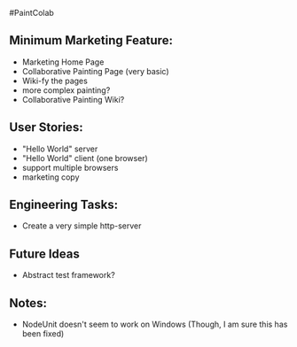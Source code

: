 #PaintColab

Minimum Marketing Feature:
--------------------
* Marketing Home Page
* Collaborative Painting Page (very basic)
* Wiki-fy the pages
* more complex painting?
* Collaborative Painting Wiki?

User Stories:
-------------
* "Hello World" server
* "Hello World" client (one browser)
* support multiple browsers
* marketing copy

Engineering Tasks:
--------------------
- Create a very simple http-server

Future Ideas
-------------
- Abstract test framework?


Notes:
------------
- NodeUnit doesn't seem to work on Windows (Though, I am sure this has been fixed)


